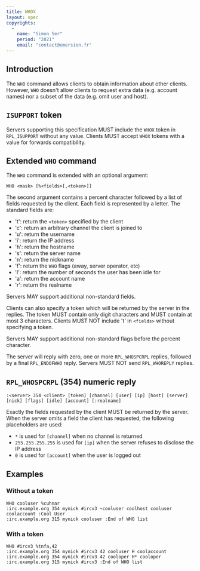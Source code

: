 ```yaml
---
title: WHOX
layout: spec
copyrights:
  -
    name: "Simon Ser"
    period: "2021"
    email: "contact@emersion.fr"
---
```


## Introduction

The `WHO` command allows clients to obtain information about other clients.
However, `WHO` doesn't allow clients to request extra data (e.g. account names)
nor a subset of the data (e.g. omit user and host).

## `ISUPPORT` token

Servers supporting this specification MUST include the `WHOX` token in
`RPL_ISUPPORT` without any value. Clients MUST accept `WHOX` tokens with a
value for forwards compatibility.

## Extended `WHO` command

The `WHO` command is extended with an optional argument:

    WHO <mask> [%<fields>[,<token>]]

The second argument contains a percent character followed by a list of fields
requested by the client. Each field is represented by a letter. The standard
fields are:

- 't': return the `<token>` specified by the client
- 'c': return an arbitrary channel the client is joined to
- 'u': return the username
- 'i': return the IP address
- 'h': return the hostname
- 's': return the server name
- 'n': return the nickname
- 'f': return the `WHO` flags (away, server operator, etc)
- 'l': return the number of seconds the user has been idle for
- 'a': return the account name
- 'r': return the realname

Servers MAY support additional non-standard fields.

Clients can also specify a token which will be returned by the server in the
replies. The token MUST contain only digit characters and MUST contain at most
3 characters. Clients MUST NOT include 't' in `<fields>` without specifying a
token.

Servers MAY support additional non-standard flags before the percent character.

The server will reply with zero, one or more `RPL_WHOSPCRPL` replies, followed
by a final `RPL_ENDOFWHO` reply. Servers MUST NOT send `RPL_WHOREPLY` replies.

## `RPL_WHOSPCRPL` (354) numeric reply

    :<server> 354 <client> [token] [channel] [user] [ip] [host] [server] [nick] [flags] [idle] [account] [:realname]

Exactly the fields requested by the client MUST be returned by the server. When
the server omits a field the client has requested, the following placeholders
are used:

- `*` is used for `[channel]` when no channel is returned
- `255.255.255.255` is used for `[ip]` when the server refuses to disclose the
  IP address
- `0` is used for `[account]` when the user is logged out

## Examples

### Without a token

    WHO cooluser %cuhnar
    :irc.example.org 354 mynick #ircv3 ~cooluser coolhost cooluser coolaccount :Cool User
    :irc.example.org 315 mynick cooluser :End of WHO list

### With a token

    WHO #ircv3 %tnfa,42
    :irc.example.org 354 mynick #ircv3 42 cooluser H coolaccount
    :irc.example.org 354 mynick #ircv3 42 cooloper H* cooloper
    :irc.example.org 315 mynick #ircv3 :End of WHO list
